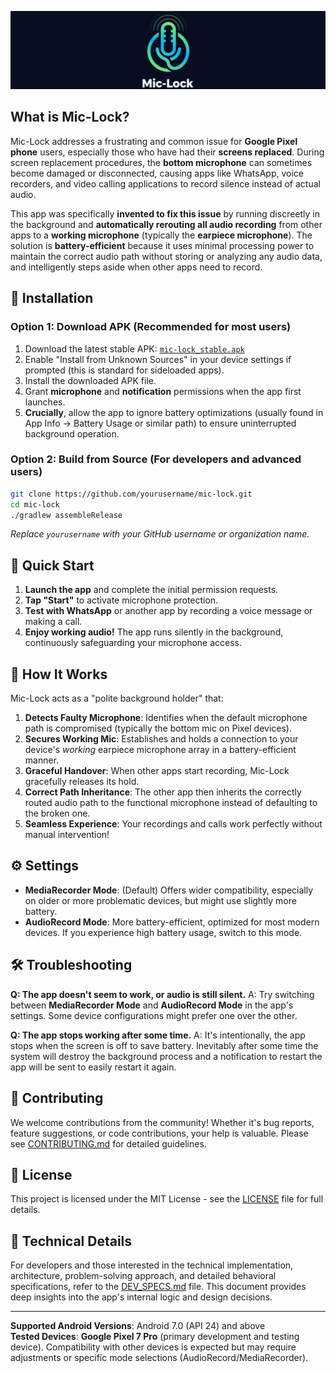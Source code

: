 ![logo](mic-lock_logo.png)

## What is Mic-Lock?

Mic-Lock addresses a frustrating and common issue for **Google Pixel phone** users, especially those who have had their **screens replaced**. During screen replacement procedures, the **bottom microphone** can sometimes become damaged or disconnected, causing apps like WhatsApp, voice recorders, and video calling applications to record silence instead of actual audio.

This app was specifically **invented to fix this issue** by running discreetly in the background and **automatically rerouting all audio recording** from other apps to a **working microphone** (typically the **earpiece microphone**). The solution is **battery-efficient** because it uses minimal processing power to maintain the correct audio path without storing or analyzing any audio data, and intelligently steps aside when other apps need to record.

## 🔧 Installation

### Option 1: Download APK (Recommended for most users)
1.  Download the latest stable APK: [`mic-lock_stable.apk`](app/release/mic-lock_stable.apk)
2.  Enable "Install from Unknown Sources" in your device settings if prompted (this is standard for sideloaded apps).
3.  Install the downloaded APK file.
4.  Grant **microphone** and **notification** permissions when the app first launches.
5.  **Crucially**, allow the app to ignore battery optimizations (usually found in App Info → Battery Usage or similar path) to ensure uninterrupted background operation.

### Option 2: Build from Source (For developers and advanced users)

```bash
git clone https://github.com/yourusername/mic-lock.git
cd mic-lock
./gradlew assembleRelease
```
*Replace `yourusername` with your GitHub username or organization name.*

## 🎯 Quick Start

1.  **Launch the app** and complete the initial permission requests.
2.  **Tap "Start"** to activate microphone protection.
3.  **Test with WhatsApp** or another app by recording a voice message or making a call.
4.  **Enjoy working audio!** The app runs silently in the background, continuously safeguarding your microphone access.

## 📱 How It Works

Mic-Lock acts as a "polite background holder" that:
1.  **Detects Faulty Microphone**: Identifies when the default microphone path is compromised (typically the bottom mic on Pixel devices).
2.  **Secures Working Mic**: Establishes and holds a connection to your device's *working* earpiece microphone array in a battery-efficient manner.
3.  **Graceful Handover**: When other apps start recording, Mic-Lock gracefully releases its hold.
4.  **Correct Path Inheritance**: The other app then inherits the correctly routed audio path to the functional microphone instead of defaulting to the broken one.
5.  **Seamless Experience**: Your recordings and calls work perfectly without manual intervention!

## ⚙️ Settings

-   **MediaRecorder Mode**: (Default) Offers wider compatibility, especially on older or more problematic devices, but might use slightly more battery.
-   **AudioRecord Mode**: More battery-efficient, optimized for most modern devices. If you experience high battery usage, switch to this mode.

## 🛠️ Troubleshooting

**Q: The app doesn't seem to work, or audio is still silent.**
A: Try switching between **MediaRecorder Mode** and **AudioRecord Mode** in the app's settings. Some device configurations might prefer one over the other.

**Q: The app stops working after some time.**
A: It's intentionally, the app stops when the screen is off to save battery.
Inevitably after some time the system will destroy the background process and a notification to restart the app will be sent to easily restart it again.

## 🤝 Contributing

We welcome contributions from the community! Whether it's bug reports, feature suggestions, or code contributions, your help is valuable. Please see [CONTRIBUTING.md](CONTRIBUTING.md) for detailed guidelines.

## 📄 License

This project is licensed under the MIT License - see the [LICENSE](LICENSE) file for full details.

## 📖 Technical Details

For developers and those interested in the technical implementation, architecture, problem-solving approach, and detailed behavioral specifications, refer to the [DEV_SPECS.md](DEV_SPECS.md) file. This document provides deep insights into the app's internal logic and design decisions.

---

**Supported Android Versions**: Android 7.0 (API 24) and above  
**Tested Devices**: **Google Pixel 7 Pro** (primary development and testing device). Compatibility with other devices is expected but may require adjustments or specific mode selections (AudioRecord/MediaRecorder).
